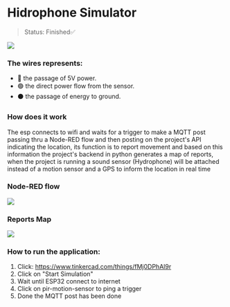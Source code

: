 # Hidrophone Simulator
>Status: Finished✅


<img src="https://github.com/Victor-Otsuga/Hidrophone-Simulator/assets/105857027/ea073684-a14d-4cf3-aff1-1131f4783f40">


### The wires represents:
+ 🔴 the passage of 5V power.
+ 🟢 the direct power flow from the sensor.
+ ⚫ the passage of energy to ground.

### How does it work
The esp connects to wifi and waits for a trigger to make a MQTT post passing thru a Node-RED flow and then posting on the project's API indicating the location, its function is to report movement and based on this information the project's backend in python generates a map of reports, when the project is running a sound sensor (Hydrophone) will be attached instead of a motion sensor and a GPS to inform the location in real time

### Node-RED flow
<img src="https://github.com/Victor-Otsuga/Hidrophone-Simulator/assets/105857027/5187cd04-0c85-4f44-abb6-238167c7be98">


### Reports Map
<img src="https://github.com/Victor-Otsuga/Hidrophone-Simulator/assets/105857027/0084c17a-c2d9-406d-8b25-bfddb392996a">


### How to run the application:
1) Click: https://www.tinkercad.com/things/fMj0DPhAl9r
2) Click on "Start Simulation"
3) Wait until ESP32 connect to internet
4) Click on pir-motion-sensor to ping a trigger
5) Done the MQTT post has been done
